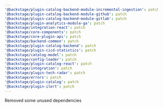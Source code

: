 ```yaml
---
'@backstage/plugin-catalog-backend-module-incremental-ingestion': patch
'@backstage/plugin-catalog-backend-module-github': patch
'@backstage/plugin-catalog-backend-module-gitlab': patch
'@backstage/plugin-analytics-module-ga': patch
'@backstage/integration-react': patch
'@backstage/core-components': patch
'@backstage/core-plugin-api': patch
'@backstage/backend-common': patch
'@backstage/plugin-catalog-backend': patch
'@backstage/plugin-cicd-statistics': patch
'@backstage/catalog-model': patch
'@backstage/config-loader': patch
'@backstage/plugin-catalog-react': patch
'@backstage/integration': patch
'@backstage/plugin-tech-radar': patch
'@backstage/errors': patch
'@backstage/plugin-catalog': patch
'@backstage/plugin-ilert': patch
---
```


Removed some unused dependencies
